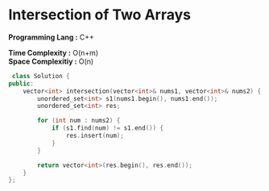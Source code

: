 #  Intersection of Two Arrays

**Programming Lang :** C++

**Time Complexity :** O(n+m)  
**Space Complexitiy :** O(n)

```cpp
 class Solution {
public:
    vector<int> intersection(vector<int>& nums1, vector<int>& nums2) {
        unordered_set<int> s1(nums1.begin(), nums1.end());
        unordered_set<int> res;

        for (int num : nums2) {
            if (s1.find(num) != s1.end()) {
                res.insert(num);
            }
        }

        return vector<int>(res.begin(), res.end());
    }
};

```
